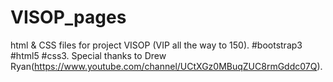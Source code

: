 # VISOP_pages
html &amp; CSS files for project VISOP (VIP all the way to 150). #bootstrap3 #html5 #css3. Special thanks to Drew Ryan(https://www.youtube.com/channel/UCtXGz0MBuqZUC8rmGddc07Q).

